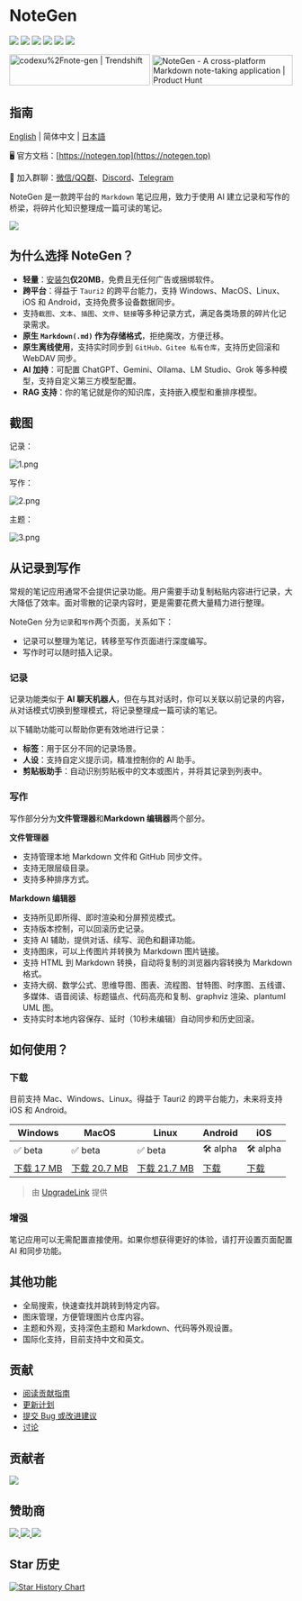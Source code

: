 # NoteGen

![](https://img.shields.io/badge/free-pricing?logo=free&color=%20%23155EEF&label=pricing&labelColor=%20%23528bff)
![](https://github.com/codexu/note-gen/actions/workflows/release.yml/badge.svg?branch=release)
![](https://img.shields.io/github/v/release/codexu/note-gen)
![](https://img.shields.io/github/downloads/codexu/note-gen/total)
![](https://img.shields.io/github/commit-activity/m/codexu/note-gen)
![](https://img.shields.io/github/issues-closed/codexu/note-gen)

<div>
  <a href="https://trendshift.io/repositories/12784" target="_blank"><img src="https://trendshift.io/api/badge/repositories/12784" alt="codexu%2Fnote-gen | Trendshift" style="width: 250px; height: 55px;" width="250" height="55"/></a>
  <a href="https://www.producthunt.com/products/notegen-2?embed=true&utm_source=badge-featured&utm_medium=badge&utm_source=badge-notegen&#0045;2" target="_blank"><img src="https://api.producthunt.com/widgets/embed-image/v1/featured.svg?post_id=956348&theme=light&t=1749194675492" alt="NoteGen - A&#0032;cross&#0045;platform&#0032;Markdown&#0032;note&#0045;taking&#0032;application | Product Hunt" style="width: 250px; height: 54px;" width="250" height="54" /></a>
</div>

## 指南

[English](../README.md) | 简体中文 | [日本語](README.ja.md)

🖥️ 官方文档：[https://notegen.top](https://notegen.top)

💬 加入群聊：[微信/QQ群](https://github.com/codexu/note-gen/discussions/110)、[Discord](https://discord.gg/SXyVZGpbpk)、[Telegram](https://t.me/notegen)

NoteGen 是一款跨平台的 `Markdown` 笔记应用，致力于使用 AI 建立记录和写作的桥梁，将碎片化知识整理成一篇可读的笔记。

![](https://s2.loli.net/2025/06/13/UbVGPrhFl3etnQz.png)

## 为什么选择 NoteGen？

- **轻量**：[安装包](https://github.com/codexu/note-gen/releases)**仅20MB**，免费且无任何广告或捆绑软件。
- **跨平台**：得益于 `Tauri2` 的跨平台能力，支持 Windows、MacOS、Linux、iOS 和 Android，支持免费多设备数据同步。
- 支持`截图`、`文本`、`插图`、`文件`、`链接`等多种记录方式，满足各类场景的碎片化记录需求。
- **原生 `Markdown(.md)` 作为存储格式**，拒绝魔改，方便迁移。
- **原生离线使用**，支持实时同步到 `GitHub、Gitee 私有仓库`，支持历史回滚和 WebDAV 同步。
- **AI 加持**：可配置 ChatGPT、Gemini、Ollama、LM Studio、Grok 等多种模型，支持自定义第三方模型配置。
- **RAG 支持**：你的笔记就是你的知识库，支持嵌入模型和重排序模型。

## 截图

记录：

![1.png](https://s2.loli.net/2025/05/19/Cs5viKfkqb2HJmd.png)

写作：

![2.png](https://s2.loli.net/2025/05/19/5vwQBPoLr6jzgUA.png)

主题：

![3.png](https://s2.loli.net/2025/05/19/8yU72prmWdsCHeu.png)

## 从记录到写作

常规的笔记应用通常不会提供记录功能。用户需要手动复制粘贴内容进行记录，大大降低了效率。面对零散的记录内容时，更是需要花费大量精力进行整理。

NoteGen 分为`记录`和`写作`两个页面，关系如下：

- 记录可以整理为笔记，转移至写作页面进行深度编写。
- 写作时可以随时插入记录。

### 记录

记录功能类似于 **AI 聊天机器人**，但在与其对话时，你可以关联以前记录的内容，从对话模式切换到整理模式，将记录整理成一篇可读的笔记。

以下辅助功能可以帮助你更有效地进行记录：

- **标签**：用于区分不同的记录场景。
- **人设**：支持自定义提示词，精准控制你的 AI 助手。
- **剪贴板助手**：自动识别剪贴板中的文本或图片，并将其记录到列表中。

### 写作

写作部分分为**文件管理器**和**Markdown 编辑器**两个部分。

**文件管理器**

- 支持管理本地 Markdown 文件和 GitHub 同步文件。
- 支持无限层级目录。
- 支持多种排序方式。

**Markdown 编辑器**

- 支持所见即所得、即时渲染和分屏预览模式。
- 支持版本控制，可以回滚历史记录。
- 支持 AI 辅助，提供对话、续写、润色和翻译功能。
- 支持图床，可以上传图片并转换为 Markdown 图片链接。
- 支持 HTML 到 Markdown 转换，自动将复制的浏览器内容转换为 Markdown 格式。
- 支持大纲、数学公式、思维导图、图表、流程图、甘特图、时序图、五线谱、多媒体、语音阅读、标题锚点、代码高亮和复制、graphviz 渲染、plantuml UML 图。
- 支持实时本地内容保存、延时（10秒未编辑）自动同步和历史回滚。

## 如何使用？

### 下载

目前支持 Mac、Windows、Linux。得益于 Tauri2 的跨平台能力，未来将支持 iOS 和 Android。

| Windows | MacOS | Linux | Android | iOS |
| --- | --- | --- | --- | --- |
| ✅ beta | ✅ beta | ✅ beta | 🛠️ alpha | 🛠️ alpha |
| [下载 17 MB](https://notegen.top/en/download.html) | [下载 20.7 MB](https://notegen.top/en/download.html) | [下载 21.7 MB](https://notegen.top/en/download.html) | [下载](https://notegen.top/en/download.html) | [下载](https://notegen.top/en/download.html) |

> 由 [UpgradeLink](http://upgrade.toolsetlink.com/upgrade/example/tauri-example.html) 提供

### 增强

笔记应用可以无需配置直接使用。如果你想获得更好的体验，请打开设置页面配置 AI 和同步功能。

## 其他功能

- 全局搜索，快速查找并跳转到特定内容。
- 图床管理，方便管理图片仓库内容。
- 主题和外观，支持深色主题和 Markdown、代码等外观设置。
- 国际化支持，目前支持中文和英文。

## 贡献

- [阅读贡献指南](CONTRIBUTING.md)
- [更新计划](https://github.com/codexu/note-gen/issues/46)
- [提交 Bug 或改进建议](https://github.com/codexu/note-gen/issues)
- [讨论](https://github.com/codexu/note-gen/discussions)

## 贡献者

<a href="https://github.com/codexu/note-gen/graphs/contributors">
  <img src="https://contrib.rocks/image?repo=codexu/note-gen" />
</a>

## 赞助商

<div>
  <a href="https://docs.siliconflow.cn/cn/usercases/use-siliconcloud-in-NoteGen?utm_source=NoteGen" target="_blank">
    <img src="https://s2.loli.net/2025/06/11/65TLRh813e2YFzr.png" />
  </a>
  <a href="https://www.qiniu.com/products/ai-token-api?utm_source=NoteGen" target="_blank">
    <img src="https://s2.loli.net/2025/06/11/OKJq542lTs7U9xg.png" />
  </a>
  <a href="http://upgrade.toolsetlink.com/upgrade/example/tauri-example.html" target="_blank">
    <img src="https://s2.loli.net/2025/06/11/r2dqNIWVXp4RaFe.png" />
  </a>
</div>

## Star 历史

[![Star History Chart](https://api.star-history.com/svg?repos=codexu/note-gen&type=Date)](https://www.star-history.com/#codexu/note-gen&Date)

